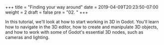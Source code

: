 +++
title = "Finding your way around"
date = 2019-04-09T20:23:50-07:00
weight = 2
draft = false
pre = "02. "
+++

In this tutorial, we'll look at how to start working in 3D in Godot. You'll
learn how to navigate in the 3D editor, how to create and manipulate 3D objects,
and how to work with some of Godot's essential 3D nodes, such as cameras and
lighting.
